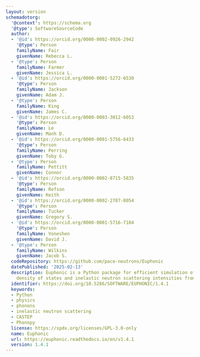 ```yaml
---
layout: version
schemadotorg:
  '@context': https://schema.org
  '@type': SoftwareSourceCode
  author:
  - '@id': https://orcid.org/0000-0002-0926-2942
    '@type': Person
    familyName: Fair
    givenName: Rebecca L.
  - '@type': Person
    familyName: Farmer
    givenName: Jessica L.
  - '@id': https://orcid.org/0000-0001-5272-6530
    '@type': Person
    familyName: Jackson
    givenName: Adam J.
  - '@type': Person
    familyName: King
    givenName: James C.
  - '@id': https://orcid.org/0000-0003-3012-6053
    '@type': Person
    familyName: Le
    givenName: Manh D.
  - '@id': https://orcid.org/0000-0001-5756-6433
    '@type': Person
    familyName: Perring
    givenName: Toby G.
  - '@type': Person
    familyName: Pettitt
    givenName: Connor
  - '@id': https://orcid.org/0000-0002-8715-5835
    '@type': Person
    familyName: Refson
    givenName: Keith
  - '@id': https://orcid.org/0000-0002-2787-8054
    '@type': Person
    familyName: Tucker
    givenName: Gregory S.
  - '@id': https://orcid.org/0000-0001-5716-7184
    '@type': Person
    familyName: Voneshen
    givenName: David J.
  - '@type': Person
    familyName: Wilkins
    givenName: Jacob S.
  codeRepository: https://github.com/pace-neutrons/Euphonic
  datePublished: '2025-02-13'
  description: Euphonic is a Python package for efficient simulation of phonon bandstructures,
    density of states and inelastic neutron scattering intensities from force constants
  identifier: https://doi.org/10.5286/SOFTWARE/EUPHONIC/1.4.1
  keywords:
  - Python
  - physics
  - phonons
  - inelastic neutron scattering
  - CASTEP
  - Phonopy
  license: https://spdx.org/licenses/GPL-3.0-only
  name: Euphonic
  url: https://euphonic.readthedocs.io/en/v1.4.1
  version: 1.4.1
---
```

